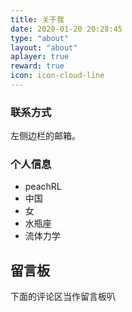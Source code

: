 ```yaml
---
title: 关于我
date: 2020-01-20 20:28:45
type: "about"
layout: "about"
aplayer: true
reward: true
icon: icon-cloud-line
---
```

### 联系方式

左侧边栏的邮箱。

### 个人信息

 - peachRL
 - 中国
 - 女
 - 水瓶座
 - 流体力学

## 留言板
下面的评论区当作留言板叭